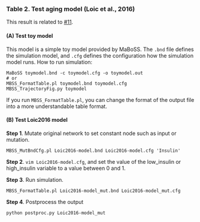 ### Table 2. Test aging model (Loic et al., 2016)
This result is related to [#11](https://github.com/jehoons/sbie_aging/issues/11). 
#### (**A**) Test toy model

This model is a simple toy model provided by MaBoSS. The `.bnd` file defines the simulation model, and `.cfg` defines the configuration how the simulation model runs. How to run simulation:
```
MaBoSS toymodel.bnd -c toymodel.cfg -o toymodel.out
# or 
MBSS_FormatTable.pl toymodel.bnd toymodel.cfg
MBSS_TrajectoryFig.py toymodel
```

If you run `MBSS_FormatTable.pl`, you can change the format of the output file into a more understandable table format.

#### (**B**) Test Loic2016 model 

**Step 1**. Mutate original network to set constant node such as input or mutation.
```
MBSS_MutBndCfg.pl Loic2016-model.bnd Loic2016-model.cfg 'Insulin'
```
**Step 2**. `vim Loic2016-model.cfg`, and set the value of the low_insulin or high_insulin variable to a value between 0 and 1.

**Step 3**. Run simulation.
```
MBSS_FormatTable.pl Loic2016-model_mut.bnd Loic2016-model_mut.cfg
```

**Step 4**. Postprocess the output 
```
python postproc.py Loic2016-model_mut
```


